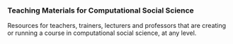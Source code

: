### Teaching Materials for Computational Social Science
Resources for teachers, trainers, lecturers and professors that are creating or running a course in computational social science, at any level.
